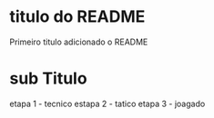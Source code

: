 # titulo do README

Primeiro titulo adicionado o README

# sub Titulo

etapa 1 - tecnico
estapa 2 - tatico
etapa 3 -  joagado